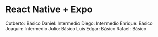 # React Native + Expo

Cutberto: Básico
Daniel: Intermedio
Diego: Intermedio
Enrique: Básico
Joaquín: Intermedio
Julio: Básico
Luis Edgar: Básico
Rafael:  Básico